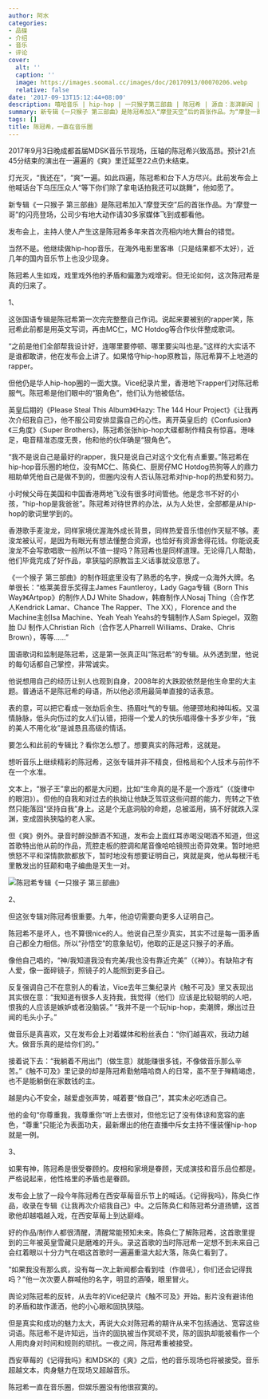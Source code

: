 ```yaml
---
author: 阿水
categories:
- 品碟
- 介绍
- 音乐
- 评论
cover:
  alt: ''
  caption: ''
  image: https://images.soomal.cc/images/doc/20170913/00070206.webp
  relative: false
date: '2017-09-13T15:12:44+08:00'
description: 嘻哈音乐 | hip-hop | 一只猴子第三部曲 | 陈冠希 | 源自：澎湃新闻 | 版权：转载 |  平均/总评分：00.00/0
summary: 新专辑《一只猴子 第三部曲》是陈冠希加入“摩登天空”后的首张作品。为“摩登一哥”的闪亮登场，公司少有地大动作请30多家媒体飞到成都看他。发布会上，主持人使人产生这是陈冠希多年来首次亮相内地大舞台的错觉……
tags: []
title: 陈冠希，一直在音乐圈
---
```


2017年9月3日晚成都首届MDSK音乐节现场，压轴的陈冠希兴致高昂。预计21点45分结束的演出在一遍遍的《爽》里迁延至22点仍未结束。

灯光灭，“我还在”，“爽”一遍。如此四遍，陈冠希和台下人方尽兴。此前发布会上他喊话台下乌压压众人“等下你们除了拿电话拍我还可以跳舞”，他如愿了。

新专辑《一只猴子 第三部曲》是陈冠希加入“摩登天空”后的首张作品。为“摩登一哥”的闪亮登场，公司少有地大动作请30多家媒体飞到成都看他。

发布会上，主持人使人产生这是陈冠希多年来首次亮相内地大舞台的错觉。

当然不是。他继续做hip-hop音乐，在海外电影里客串（只是结果都不太好），近几年的国内音乐节上也没少现身。

陈冠希人生如戏，戏里戏外他的矛盾和偏激为戏增彩。但无论如何，这次陈冠希是真的归来了。

1、

这张国语专辑是陈冠希第一次完完整整自己作词。说起来要被别的rapper笑，陈冠希此前都是用英文写词，再由MC仁，MC Hotdog等合作伙伴整成歌词。

“之前是他们全部帮我设计好，连哪里要停顿、哪里要尖叫也是。”这样的大实话不是谁都敢讲，他在发布会上讲了。如果恪守hip-hop原教旨，陈冠希算不上地道的rapper。

但他仍是华人hip-hop圈的一面大旗。Vice纪录片里，香港地下rapper们对陈冠希服气。陈冠希是他们眼中的“狠角色”，他们认为他被低估。

英皇后期的《Please Steal This Album》《Hazy: The 144 Hour Project》《让我再次介绍我自己》，他不服公司安排显露自己的心性。离开英皇后的《Confusion》《三角度》《Super Brothers》，陈冠希张张hip-hop大碟都制作精良有惊喜。港味足，电音精准态度无畏，他和他的伙伴确是“狠角色”。

“我不是说自己是最好的rapper，我只是说自己对这个文化有点重要。”陈冠希在hip-hop音乐圈的地位，没有MC仁、陈奂仁、厨房仔MC Hotdog热狗等人的鼎力相助单凭他自己是做不到的，但圈内没有人否认陈冠希对hip-hop的热爱和努力。

小时候父母在美国和中国香港两地飞没有很多时间管他。他是念书不好的小孩，“hip-hop是我爸爸”。陈冠希对待世界的办法，从为人处世，全部都是从hip-hop的歌词里学到的。

香港歌手麦浚龙，同样家境优渥海外成长背景，同样热爱音乐惜创作天赋不够。麦浚龙被认可，是因为有眼光有想法懂整合资源，也恰好有资源舍得花钱。你能说麦浚龙不会写歌唱歌一般所以不值一提吗？陈冠希也是同样道理。无论得几人帮助，他们毕竟完成了好作品，拿狭隘的原教旨主义话事就没意思了。

《一个猴子 第三部曲》的制作班底里没有了熟悉的名字，换成一众海外大牌。名单很长：“格莱美音乐奖得主James Fauntleroy，Lady Gaga专辑《Born This Way》《Artpop》的制作人DJ White Shadow，韩裔制作人Nosaj Thing（合作艺人Kendrick Lamar、Chance The Rapper、The XX），Florence and the Machine主创Isa Machine、Yeah Yeah Yeahs的专辑制作人Sam Spiegel，双胞胎 DJ 制作人Christian Rich（合作艺人Pharrell Williams、Drake、Chris Brown），等等……”

国语歌词和监制是陈冠希，这是第一张真正叫“陈冠希”的专辑。从外透到里，他说的每句话都自己掌控，非常诚实。

他说想用自己的经历让别人也观到自身，2008年的大跌跤依然是他生命里的大主题。普通话不是陈冠希的母语，所以他必须用最简单直接的话表意。

表的意，可以把它看成一张劫后余生、扬眉吐气的专辑。他硬颈地和神叫板。又温情脉脉，低头向伤过的女人们认错，把得一个爱人的快乐唱得像十多岁少年，“我的美人不用化妆”是诚恳且高级的情话。

要怎么和此前的专辑比？看你怎么想了。想要真实的陈冠希，这就是。

想听音乐上继续精彩的陈冠希，这张专辑并非不精良，但格局和个人技术与前作不在一个水准。

文本上，“猴子王”拿出的都是大问题，比如“生命真的是不是一个游戏”（《旋律中的眼泪》）。但他的自我和对过去的执拗让他缺乏驾驭这些问题的能力，兜转之下依然只能落回“坚持自我”身上。这是个无底洞般的命题，总被滥用，搞不好就跌入深渊，变成固执狭隘的老人家。

但《爽》例外。录音时醉没醉酒不知道，发布会上面红耳赤喝没喝酒不知道，但这首歌特出他从前的作品，荒腔走板的腔调和尾音像哈哈镜照出奇异效果。暂时地把愤怒不平和深情款款都放下，暂时地没有想要证明自己，爽就是爽，他从每根汗毛里散发出的狂颠和电子编曲是天生一对。

![陈冠希专辑《一只猴子 第三部曲》](https://images.soomal.cc/images/doc/20170913/00070206.webp)





2、

但这张专辑对陈冠希很重要。九年，他迫切需要向更多人证明自己。

陈冠希不是坏人，也不算很nice的人。他说自己至少真实，其实不过是每一面矛盾自己都全力相信。所以“孙悟空”的意象贴切，他取的正是这只猴子的矛盾。

像他自己唱的，“神/我知道我没有完美/我也没有靠近完美”（《神》）。有缺陷才有人爱，像一面碎镜子，照镜子的人能照到更多自己。

反复强调自己不在意别人的看法，Vice去年三集纪录片《触不可及》里又表现出其实很在意：“我知道有很多人支持我，我觉得（他们）应该是比较聪明的人吧，恨我的人应该是嫉妒或者没脑袋。” “我并不是一个玩hip-hop，卖潮牌，爆出过丑闻的毛头小子。”

做音乐是真喜欢，又在发布会上对着媒体和粉丝表白：“你们越喜欢，我动力越大。做音乐真的是给你们的。”

接着说下去：“我躺着不用出门（做生意）就能赚很多钱，不像做音乐那么辛苦。”《触不可及》里记录的却是陈冠希勤勉嘻哈商人的日常，虽不至于殚精竭虑，也不是能躺倒在家数钱的主。

越是内心不安全，越爱虚张声势，喊着要“做自己”，其实未必吃透自己。

他的金句“你尊重我，我尊重你”听上去很对，但他忘记了没有体谅和宽容的底色，“尊重”只能沦为表面功夫，最新爆出的他在直播中斥女主持不懂装懂hip-hop就是一例。

3、

如果有神，陈冠希是很受眷顾的。皮相和家境是眷顾，天成演技和音乐品位都是。严格说起来，他性格里的矛盾也是眷顾。

发布会上放了一段今年陈冠希在西安草莓音乐节上的喊话。《记得我吗》，陈奂仁作品，收录在专辑《让我再次介绍我自己》中。之后陈奂仁和陈冠希分道扬镳，这首歌他却越唱越入戏，在西安草莓上到达巅峰。

好的作品/制作人都很清醒，清醒常能预知未来。陈奂仁了解陈冠希，这首歌里提到的三年被英皇雪藏只是磨难的开头。录这首歌的当时陈冠希一定想不到未来自己会红着眼以十分力气在唱这首歌时一遍遍重温大起大落，陈奂仁看到了。

“如果我没有那么疯，没有每一次上新闻都会看到哇（作兽吼），你们还会记得我吗？”他一次次要人群喊他的名字，明显的酒嗓，眼里冒火。

舆论对陈冠希的反转，从去年的Vice纪录片《触不可及》开始。影片没有避讳他的矛盾和故作潇洒，他的小心眼和固执狭隘。

但是真实和成功的魅力太大，再说大众对陈冠希的期许从来不包括通达、宽容这些词语。陈冠希不是许知远，当许的固执被当作冥顽不灵，陈的固执却能被看作一个人用肉身对时间和规则的顽抗。一夜之间，陈冠希重被接受。

西安草莓的《记得我吗》和MDSK的《爽》之后，他的音乐现场也将被接受。音乐超越文本，肉身魅力在现场又超越音乐。

陈冠希一直在音乐圈，但娱乐圈没有他很寂寞的。